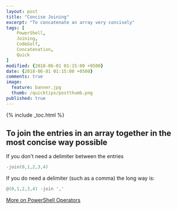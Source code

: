 ```yaml
---
layout: post
title: "Concise Joining"
excerpt: "To concatenate an array very concisely"
tags: [
    PowerShell,
    Joining,
    CodeGolf,
    Concatenation,
    Quick
]  
modified: {2018-06-01 01:15:00 +0500}
date: {2018-06-01 01:15:00 +0500}
comments: true
image:
  feature: banner.jpg
  thumb: /quicktips/postthumb.png
published: true
---
```

{% include _toc.html %}

## To join the entries in an array together in the most concise way possible

If you don't need a delimiter between the entries

```PowerShell
-join(0,1,2,3,4)
```

If you do need a delimiter (such as a comma) the long way is:

```PowerShell
@(0,1,2,3,4) -join ','
```

[More on PowerShell Operators](https://ss64.com/ps/syntax-operators.html)